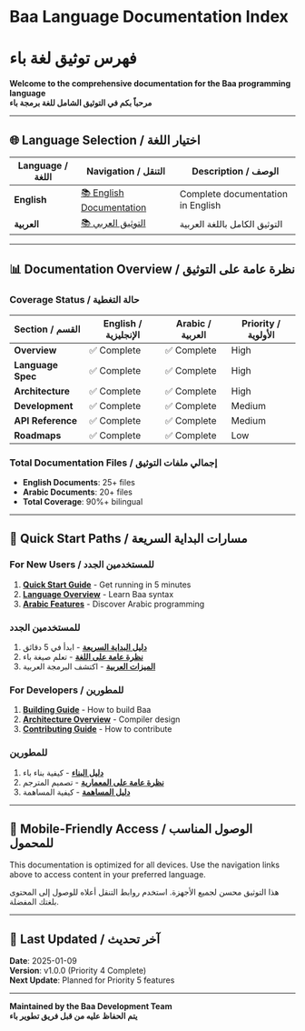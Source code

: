 # Baa Language Documentation Index
# فهرس توثيق لغة باء

**Welcome to the comprehensive documentation for the Baa programming language**  
**مرحباً بكم في التوثيق الشامل للغة برمجة باء**

---

## 🌐 **Language Selection / اختيار اللغة**

| Language / اللغة | Navigation / التنقل | Description / الوصف |
|------------------|---------------------|---------------------|
| **English** | [📚 English Documentation](index_en.md) | Complete documentation in English |
| **العربية** | [📚 التوثيق العربي](index_ar.md) | التوثيق الكامل باللغة العربية |

---

## 📊 **Documentation Overview / نظرة عامة على التوثيق**

### **Coverage Status / حالة التغطية**

| Section / القسم | English / الإنجليزية | Arabic / العربية | Priority / الأولوية |
|------------------|---------------------|-------------------|---------------------|
| **Overview** | ✅ Complete | ✅ Complete | High |
| **Language Spec** | ✅ Complete | ✅ Complete | High |
| **Architecture** | ✅ Complete | ✅ Complete | High |
| **Development** | ✅ Complete | ✅ Complete | Medium |
| **API Reference** | ✅ Complete | ✅ Complete | Medium |
| **Roadmaps** | ✅ Complete | ✅ Complete | Low |

### **Total Documentation Files / إجمالي ملفات التوثيق**
- **English Documents**: 25+ files
- **Arabic Documents**: 20+ files  
- **Total Coverage**: 90%+ bilingual

---

## 🚀 **Quick Start Paths / مسارات البداية السريعة**

### **For New Users / للمستخدمين الجدد**
1. **[Quick Start Guide](../00_OVERVIEW/QUICK_START.md)** - Get running in 5 minutes
2. **[Language Overview](../01_LANGUAGE_SPECIFICATION/LANGUAGE_OVERVIEW.md)** - Learn Baa syntax
3. **[Arabic Features](../01_LANGUAGE_SPECIFICATION/ARABIC_FEATURES.md)** - Discover Arabic programming

### **للمستخدمين الجدد**
1. **[دليل البداية السريعة](../00_نظرة_عامة/البداية_السريعة.md)** - ابدأ في 5 دقائق
2. **[نظرة عامة على اللغة](../01_مواصفات_اللغة/نظرة_عامة_على_اللغة.md)** - تعلم صيغة باء
3. **[الميزات العربية](../01_مواصفات_اللغة/الميزات_العربية.md)** - اكتشف البرمجة العربية

### **For Developers / للمطورين**
1. **[Building Guide](../03_DEVELOPMENT/BUILDING.md)** - How to build Baa
2. **[Architecture Overview](../02_COMPILER_ARCHITECTURE/ARCHITECTURE_OVERVIEW.md)** - Compiler design
3. **[Contributing Guide](../03_DEVELOPMENT/CONTRIBUTING.md)** - How to contribute

### **للمطورين**
1. **[دليل البناء](../03_التطوير/دليل_البناء.md)** - كيفية بناء باء
2. **[نظرة عامة على المعمارية](../02_معمارية_المترجم/نظرة_عامة_على_المعمارية.md)** - تصميم المترجم
3. **[دليل المساهمة](../03_التطوير/دليل_المساهمة.md)** - كيفية المساهمة

---

## 📱 **Mobile-Friendly Access / الوصول المناسب للمحمول**

This documentation is optimized for all devices. Use the navigation links above to access content in your preferred language.

هذا التوثيق محسن لجميع الأجهزة. استخدم روابط التنقل أعلاه للوصول إلى المحتوى بلغتك المفضلة.

---

## 🔄 **Last Updated / آخر تحديث**

**Date**: 2025-01-09  
**Version**: v1.0.0 (Priority 4 Complete)  
**Next Update**: Planned for Priority 5 features

---

**Maintained by the Baa Development Team**  
**يتم الحفاظ عليه من قبل فريق تطوير باء**